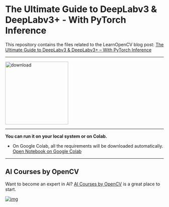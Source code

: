 # The Ultimate Guide to DeepLabv3 & DeepLabv3+ - With PyTorch Inference

This repository contains the files related to the LearnOpenCV blog post: [The Ultimate Guide to DeepLabv3 & DeepLabv3+ – With PyTorch Inference](https://learnopencv.com/deeplabv3-ultimate-guide)

---

[<img src="https://learnopencv.com/wp-content/uploads/2022/07/download-button-e1657285155454.png" alt="download" width="200">](https://www.dropbox.com/sh/oxuk090tjer7fz3/AADuH7O2Bx8M9m0uuSUKEcQpa?dl=1)

---

**You can run it on your local system or on Colab.**

* On Google Colab, all the requirements will be downloaded  automatically. [Open Notebook on Google Colab](https://colab.research.google.com/github/spmallick/learnopencv/blob/master/The-ultimate-guide-to-deeplabv3/Colab_Deeplabv3_pytorch_inference.ipynb)

---

## AI Courses by OpenCV

Want to become an expert in AI? [AI Courses by OpenCV](https://opencv.org/courses/) is a great place to start.

[![img](https://learnopencv.com/wp-content/uploads/2023/01/AI-Courses-By-OpenCV-Github.png)](https://opencv.org/courses/)
